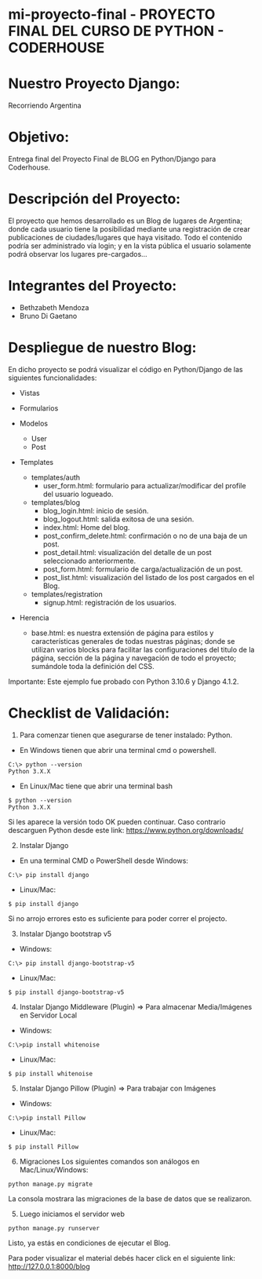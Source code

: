 # mi-proyecto-final - PROYECTO FINAL DEL CURSO DE PYTHON - CODERHOUSE

# Nuestro Proyecto Django: 
Recorriendo Argentina

# Objetivo:
Entrega final del Proyecto Final de BLOG en Python/Django para Coderhouse.

# Descripción del Proyecto:
El proyecto que hemos desarrollado es un Blog de lugares de Argentina; donde cada usuario tiene la posibilidad mediante una registración de crear publicaciones de ciudades/lugares que haya visitado. Todo el contenido podría ser administrado vía login; y en la vista pública el usuario solamente podrá observar los lugares pre-cargados...

# Integrantes del Proyecto:
- Bethzabeth Mendoza
- Bruno Di Gaetano

# Despliegue de nuestro Blog:
En dicho proyecto se podrá visualizar el código en Python/Django de las siguientes funcionalidades:

- Vistas

- Formularios

- Modelos 
    - User
    - Post

- Templates
    - templates/auth
        - user_form.html: formulario para actualizar/modificar del profile del usuario logueado.
    - templates/blog
        - blog_login.html: inicio de sesión.
        - blog_logout.html: salida exitosa de una sesión.
        - index.html: Home del blog.
        - post_confirm_delete.html: confirmación o no de una baja de un post.
        - post_detail.html: visualización del detalle de un post seleccionado anteriormente.
        - post_form.html: formulario de carga/actualización de un post.
        - post_list.html: visualización del listado de los post cargados en el Blog.
    - templates/registration
        - signup.html: registración de los usuarios.

- Herencia
    - base.html: es nuestra extensión de página para estilos y características generales de todas nuestras páginas; donde se utilizan varios blocks para facilitar las configuraciones del titulo de la página, sección de la página y navegación de todo el proyecto; sumándole toda la definición del CSS.

Importante: Este ejemplo fue probado con Python 3.10.6 y Django 4.1.2.

# Checklist de Validación:

1. Para comenzar tienen que asegurarse de tener instalado: Python.
- En Windows tienen que abrir una terminal cmd o powershell.
```
C:\> python --version
Python 3.X.X 
```

- En Linux/Mac tiene que abrir una terminal bash
```
$ python --version
Python 3.X.X 
```

Si les aparece la versión todo OK pueden continuar. Caso contrario descarguen Python desde este link: https://www.python.org/downloads/

2. Instalar Django
- En una terminal CMD o PowerShell desde Windows:
```
C:\> pip install django
```
- Linux/Mac:
```
$ pip install django
```

Si no arrojo errores esto es suficiente para poder correr el projecto.

3. Instalar Django bootstrap v5
- Windows:
```
C:\> pip install django-bootstrap-v5
```
- Linux/Mac:
```
$ pip install django-bootstrap-v5
```

4. Instalar Django Middleware (Plugin) => Para almacenar Media/Imágenes en Servidor Local
- Windows:
```
C:\>pip install whitenoise
```
- Linux/Mac:
```
$ pip install whitenoise
```

5. Instalar Django Pillow (Plugin) => Para trabajar con Imágenes
- Windows:
```
C:\>pip install Pillow
```
- Linux/Mac:
```
$ pip install Pillow
```

6. Migraciones
Los siguientes comandos son análogos en Mac/Linux/Windows:
```
python manage.py migrate
```
La consola mostrara las migraciones de la base de datos que se realizaron.

5. Luego iniciamos el servidor web
```
python manage.py runserver
```

Listo, ya estás en condiciones de ejecutar el Blog.
 
Para poder visualizar el material debés hacer click en el siguiente link:
http://127.0.0.1:8000/blog

